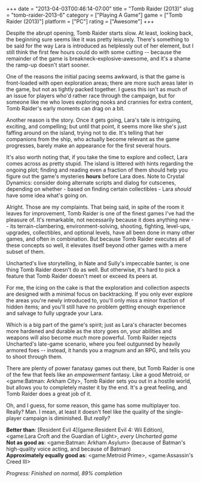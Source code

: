 +++
date = "2013-04-03T00:46:14-07:00"
title = "Tomb Raider (2013)"
slug = "tomb-raider-2013-6"
category = ["Playing A Game"]
game = ["Tomb Raider (2013)"]
platform = ["PC"]
rating = ["Awesome"]
+++

Despite the abrupt opening, Tomb Raider starts slow.  At least, looking back, the beginning sure seems like it was pretty leisurely.  There's something to be said for the way Lara is introduced as helplessly out of her element, but I still think the first few hours could do with some cutting -- because the remainder of the game is breakneck-explosive-awesome, and it's a shame the ramp-up doesn't start sooner.

One of the reasons the initial pacing seems awkward, is that the game is front-loaded with open exploration areas; there are more such areas later in the game, but not as tightly packed together.  I guess this isn't as much of an issue for players who'd rather race through the campaign, but for someone like me who loves exploring nooks and crannies for extra content, Tomb Raider's early moments can drag on a bit.

Another reason is the story.  Once it gets going, Lara's tale is intriguing, exciting, and compelling; but until that point, it seems more like she's just faffing around on the island, trying not to die.  It's telling that her companions from the ship, who actually become relevant as the game progresses, barely make an appearance for the first several hours.

It's also worth noting that, if you take the time to explore and collect, Lara comes across as pretty stupid.  The island is littered with hints regarding the ongoing plot; finding and reading even a fraction of them should help you figure out the game's mysteries <b>hours</b> before Lara does.  Note to Crystal Dynamics: consider doing alternate scripts and dialog for cutscenes, depending on whether - based on finding certain collectibles - Lara <i>should</i> have some idea what's going on.

Alright.  Those are my complaints.  That being said, in spite of the room it leaves for improvement, Tomb Raider is one of the finest games I've had the pleasure of.  It's remarkable, not necessarily because it does anything new -- its terrain-clambering, environment-solving, shooting, fighting, level-ups, upgrades, collectibles, and optional levels, have all been done in many other games, and often in combination.  But because Tomb Raider executes all of these concepts so well, it elevates itself beyond other games with a mere subset of them.

Uncharted's live storytelling, in Nate and Sully's impeccable banter, is one thing Tomb Raider doesn't do as well.  But otherwise, it's hard to pick a feature that Tomb Raider doesn't meet or exceed its peers at.

For me, the icing on the cake is that the exploration and collection aspects are designed with a minimal focus on backtracking.  If you only ever explore the areas you're newly introduced to, you'll only miss a minor fraction of hidden items; and you'll still have no problem getting enough experience and salvage to fully upgrade your Lara.

Which is a big part of the game's spirit; just as Lara's character becomes more hardened and durable as the story goes on, your abilities and weapons will also become <i>much</i> more powerful.  Tomb Raider rejects Uncharted's late-game scenario, where you feel outgunned by heavily armored foes -- instead, it hands you a magnum and an RPG, and tells you to shoot through them.

There are plenty of power fanatasy games out there, but Tomb Raider is one of the few that feels like an <i>empowerment</i> fantasy.  Like a good Metroid, or <game:Batman: Arkham City>, Tomb Raider sets you out in a hostile world, but allows you to completely master it by the end.  It's a great feeling, and Tomb Raider does a great job of it.

Oh, and I guess, for some reason, this game has some multiplayer too.  Really?  Man.  I mean, at least it doesn't feel like the quality of the single-player campaign is diminished.  But <i>really?</i>

<b>Better than</b>: [Resident Evil 4](game:Resident Evil 4: Wii Edition), <game:Lara Croft and the Guardian of Light>, <i>every Uncharted game</i>  
<b>Not as good as</b>: <game:Batman: Arkham Asylum> (because of Batman's high-quality voice acting, and because of Batman)  
<b>Approximately equally good as</b>: <game:Metroid Prime>, <game:Assassin's Creed III>

<i>Progress: Finished on normal, 89% completion</i>